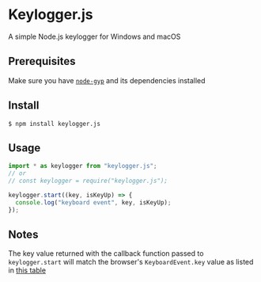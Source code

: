 # Keylogger.js

A simple Node.js keylogger for Windows and macOS

## Prerequisites

Make sure you have [`node-gyp`](https://github.com/nodejs/node-gyp#installation) and its dependencies installed

## Install

```
$ npm install keylogger.js
```

## Usage

```ts
import * as keylogger from "keylogger.js";
// or
// const keylogger = require("keylogger.js");

keylogger.start((key, isKeyUp) => {
  console.log("keyboard event", key, isKeyUp);
});
```

## Notes

The key value returned with the callback function passed to `keylogger.start` will match the browser's `KeyboardEvent.key` value as listed in [this table](https://developer.mozilla.org/en-US/docs/Web/API/KeyboardEvent/key/Key_Values)
